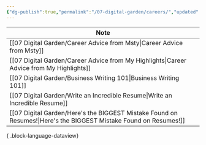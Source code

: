 ```yaml
---
{"dg-publish":true,"permalink":"/07-digital-garden/careers/","updated":"2025-04-08T08:26:52.127-07:00"}
---
```


  

| Note                                                                                                                |
| ------------------------------------------------------------------------------------------------------------------- |
| [[07 Digital Garden/Career Advice from Msty\|Career Advice from Msty]]                                           |
| [[07 Digital Garden/Career Advice from My Highlights\|Career Advice from My Highlights]]                         |
| [[07 Digital Garden/Business Writing 101\|Business Writing 101]]                                                 |
| [[07 Digital Garden/Write an Incredible Resume\|Write an Incredible Resume]]                                     |
| [[07 Digital Garden/Here's the BIGGEST Mistake Found on Resumes!\|Here's the BIGGEST Mistake Found on Resumes!]] |

{ .block-language-dataview}
